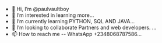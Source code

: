 - 👋 Hi, I’m @paulvaultboy
- 👀 I’m interested in learning more...
- 🌱 I’m currently learning PYTHON, SQL AND JAVA...
- 💞️ I’m looking to collaborate Partners and web developers. ...
- 📫 How to reach me -- WhatsApp +2348068787586...
 
<!---
paulvaultboy/paulvaultboy is a ✨ special ✨ repository because its `README.md` (this file) appears on your GitHub profile.
You can click the Preview link to take a look at your changes.
--->
